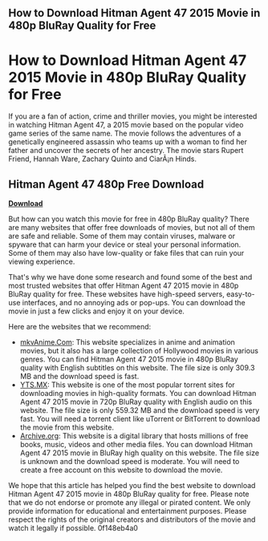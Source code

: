 ## How to Download Hitman Agent 47 2015 Movie in 480p BluRay Quality for Free

  
# How to Download Hitman Agent 47 2015 Movie in 480p BluRay Quality for Free
 
If you are a fan of action, crime and thriller movies, you might be interested in watching Hitman Agent 47, a 2015 movie based on the popular video game series of the same name. The movie follows the adventures of a genetically engineered assassin who teams up with a woman to find her father and uncover the secrets of her ancestry. The movie stars Rupert Friend, Hannah Ware, Zachary Quinto and CiarÃ¡n Hinds.
 
## Hitman Agent 47 480p Free Download


[**Download**](https://sormindpestna.blogspot.com/?download=2tK3fk)

 
But how can you watch this movie for free in 480p BluRay quality? There are many websites that offer free downloads of movies, but not all of them are safe and reliable. Some of them may contain viruses, malware or spyware that can harm your device or steal your personal information. Some of them may also have low-quality or fake files that can ruin your viewing experience.
 
That's why we have done some research and found some of the best and most trusted websites that offer Hitman Agent 47 2015 movie in 480p BluRay quality for free. These websites have high-speed servers, easy-to-use interfaces, and no annoying ads or pop-ups. You can download the movie in just a few clicks and enjoy it on your device.
 
Here are the websites that we recommend:
 
- [mkvAnime.Com](https://ww1.mkvanime.site/hitman-agent-47-2015/): This website specializes in anime and animation movies, but it also has a large collection of Hollywood movies in various genres. You can find Hitman Agent 47 2015 movie in 480p BluRay quality with English subtitles on this website. The file size is only 309.3 MB and the download speed is fast.
- [YTS.MX](https://yts.mx/movies/hitman-agent-47-2015): This website is one of the most popular torrent sites for downloading movies in high-quality formats. You can download Hitman Agent 47 2015 movie in 720p BluRay quality with English audio on this website. The file size is only 559.32 MB and the download speed is very fast. You will need a torrent client like uTorrent or BitTorrent to download the movie from this website.
- [Archive.org](https://archive.org/details/hitman-agent-47-2015-blu-ray-high-fzmovies.net-74fa-8ed-0af-34e-1e-0f-5cc-555aa-73c-5975): This website is a digital library that hosts millions of free books, music, videos and other media files. You can download Hitman Agent 47 2015 movie in BluRay high quality on this website. The file size is unknown and the download speed is moderate. You will need to create a free account on this website to download the movie.

We hope that this article has helped you find the best website to download Hitman Agent 47 2015 movie in 480p BluRay quality for free. Please note that we do not endorse or promote any illegal or pirated content. We only provide information for educational and entertainment purposes. Please respect the rights of the original creators and distributors of the movie and watch it legally if possible.
 0f148eb4a0
